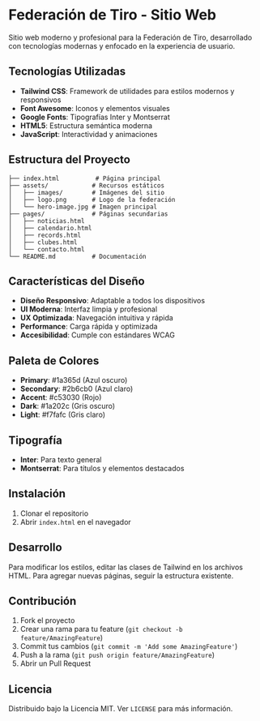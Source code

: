 # Federación de Tiro - Sitio Web

Sitio web moderno y profesional para la Federación de Tiro, desarrollado con tecnologías modernas y enfocado en la experiencia de usuario.

## Tecnologías Utilizadas

- **Tailwind CSS**: Framework de utilidades para estilos modernos y responsivos
- **Font Awesome**: Iconos y elementos visuales
- **Google Fonts**: Tipografías Inter y Montserrat
- **HTML5**: Estructura semántica moderna
- **JavaScript**: Interactividad y animaciones

## Estructura del Proyecto

```
├── index.html          # Página principal
├── assets/            # Recursos estáticos
│   ├── images/        # Imágenes del sitio
│   ├── logo.png       # Logo de la federación
│   └── hero-image.jpg # Imagen principal
├── pages/             # Páginas secundarias
│   ├── noticias.html
│   ├── calendario.html
│   ├── records.html
│   ├── clubes.html
│   └── contacto.html
└── README.md          # Documentación
```

## Características del Diseño

- **Diseño Responsivo**: Adaptable a todos los dispositivos
- **UI Moderna**: Interfaz limpia y profesional
- **UX Optimizada**: Navegación intuitiva y rápida
- **Performance**: Carga rápida y optimizada
- **Accesibilidad**: Cumple con estándares WCAG

## Paleta de Colores

- **Primary**: #1a365d (Azul oscuro)
- **Secondary**: #2b6cb0 (Azul claro)
- **Accent**: #c53030 (Rojo)
- **Dark**: #1a202c (Gris oscuro)
- **Light**: #f7fafc (Gris claro)

## Tipografía

- **Inter**: Para texto general
- **Montserrat**: Para títulos y elementos destacados

## Instalación

1. Clonar el repositorio
2. Abrir `index.html` en el navegador

## Desarrollo

Para modificar los estilos, editar las clases de Tailwind en los archivos HTML. Para agregar nuevas páginas, seguir la estructura existente.

## Contribución

1. Fork el proyecto
2. Crear una rama para tu feature (`git checkout -b feature/AmazingFeature`)
3. Commit tus cambios (`git commit -m 'Add some AmazingFeature'`)
4. Push a la rama (`git push origin feature/AmazingFeature`)
5. Abrir un Pull Request

## Licencia

Distribuido bajo la Licencia MIT. Ver `LICENSE` para más información. 